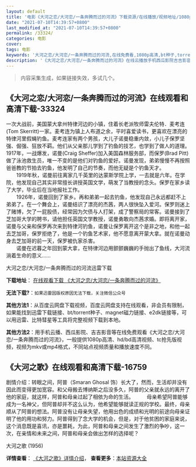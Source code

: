 ```yaml
---
layout: default
title: '电影《大河之恋/大河恋/一条奔腾而过的河流》下载资源/在线播放/视频地址/1080p/高清/蓝光'
date: "2021-07-10T14:39:57+0800"
last_modified_at: "2021-07-10T14:39:57+0800"
permalink: /33324/
categories: 电影
cover:
tags: 电影
keywords: '大河之恋/大河恋/一条奔腾而过的河流,在线免费看,1080p高清,bt种子,torrent,百度云盘,magnet,磁力链,迅雷下载资源'
description: '《大河之恋/大河恋/一条奔腾而过的河流》在线云播放手机西瓜影院吉吉影音免费看，1080p高清bd/hd未删减完整版和tc抢先枪版，mkv/mp4格式，附带bt/torrent种子、magnet/磁力链、百度云盘、网盘资源迅雷下载链接'
---
```


>内容采集生成，如果链接失效，多试几个。


## 《大河之恋/大河恋/一条奔腾而过的河流》在线观看和高清下载-33324

一次大战前，美国蒙大拿州特律河边的小镇，住着长老派牧师雷夫伦特．麦考连(Tom Skerritt)一家。麦考连为镇上人布道之余，平时喜爱读书，更喜欢在漂亮的特律河里假蝇钓鱼。麦考连家有两个男孩，大儿子诺曼稳重内敛，小儿子保罗坚强、倔强、狂放不羁。他们从父亲那儿学到了钓鱼的技艺，也学到了做人的道理。1917年，一战爆发，诺曼(Craig Sheffer)加入美国森林服务部，而保罗(Brad Pitt)做了泳池救生员，唯一不变的是他们对钓鱼的爱好。诺曼发现，弟弟慢慢不再按照爸爸教的节拍去钓鱼，他发明了自己的节奏，而他无疑是个钓鱼天才。<br />　　1919年秋，诺曼前往离家几千英里的达蒙斯学院上学，一去就是六年。在学院，他发现自己其实非常擅长讲授英国文学，萌发了当教授的念头。保罗在家乡读了大学，毕业后在当地报社工作。<br />　　1926年，诺曼回到了家乡。再和弟弟一起去钓鱼，他发现自己永远都赶不上弟弟了。在一个舞会上，诺曼结识了漂亮的杰茜，两人很快坠入爱河。保罗则迷上了赌博，欠了一屁股债，经常因为欠债与人打架，成了警察局的常客。诺曼接到了芝加哥大学的聘书，请他担任英国文学教授，诺曼勇敢向杰茜求婚。即将离开家，诺曼与父亲和保罗再次来到特律河钓鱼，诺曼让保罗离开这个是非之地，和他一起去芝加哥，保罗拒绝了，他是一个钓鱼艺术家，他不愿意离开蒙大拿。就在诺曼动身去芝加哥的前一天，保罗被仇家杀害。<br />　　诺曼在迟暮之年回到蒙大拿，在特律河边用颤颤巍巍的手抛出了鱼线，大河流淌着生命的意义&hellip;…


大河之恋/大河恋/一条奔腾而过的河流迅雷下载

**下载地址**： [在线观看下载 《大河之恋/大河恋/一条奔腾而过的河流》](https://www.993dy.com//vod-detail-id-15439.html) 


**无法下载?**：`如果迅雷因版权原因无法下载，关注微信公众号 `

**其他方法1**：从百度云网盘下载视频，百度云网盘支持在线观看，非会员有限制，如果能找到迅雷下载链接、bt/torrent种子、magnet磁力链接、e2dk链接等，可以用迅雷、比特彗星等工具将完整视频下载到本地。

**其他方法2**：用手机云播、西瓜影院、吉吉影音等在线免费观看《大河之恋/大河恋/一条奔腾而过的河流》，一般提供1080p高清、hd/bd高清视频、tc抢先版视频，视频为mkv或mp4格式，不同站点视频质量和播放速度不同。


## 《大河之歌》在线观看和高清下载-16759

剧情介绍：转眼之间，阿普（Smaran Ghosal 饰）长大了，然而，生活却并没有因此而变得更加宽容。和父母搬去博纳斯之后没多久，阿普的父亲就永远的离开了他的家庭，就这样，阿普和母亲过起了相依为命的生活。  　　母亲希望阿普能够成为一名神父，但阿普却并不这么认为，他希望能够就读正规的学校。最终，母亲顺从了阿普的想法。阿普没有让母亲失望，他用出色的成绩和光明的前途向母亲证明了他的用功和努力。阿普得到了念大学的机会，但是，对于他贫困的家庭来说，这个消息既是喜讯，亦是噩耗，为此，阿普和母亲之间发生了激烈的争吵，这一次，在亲情和未来之间，阿普和母亲会做出怎样的选择呢？


大河之歌 (1956)

**详情查看**： [《大河之歌》详情介绍](/movie/16759/)， **查看更多**：[本站资源大全](/movie/t/all/)

